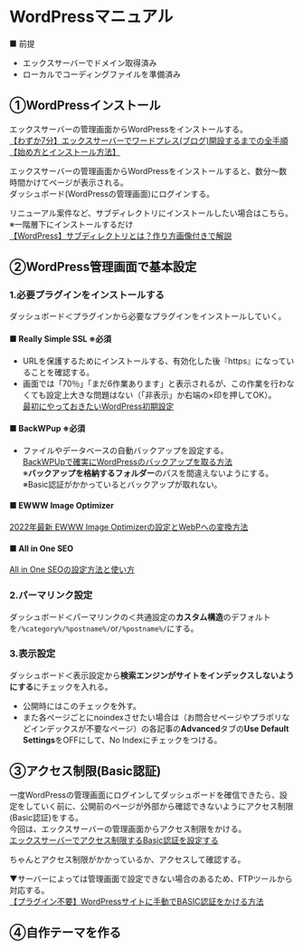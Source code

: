 # WordPressマニュアル
■ 前提
- エックスサーバーでドメイン取得済み
- ローカルでコーディングファイルを準備済み

## ①WordPressインストール
エックスサーバーの管理画面からWordPressをインストールする。  
[【わずか7分】エックスサーバーでワードプレス(ブログ)開設するまでの全手順【始め方とインストール方法】](https://www.youtube.com/watch?v=wZb0fj1EslI)

エックスサーバーの管理画面からWordPressをインストールすると、数分〜数時間かけてページが表示される。  
ダッシュボード(WordPressの管理画面)にログインする。

リニューアル案件など、サブディレクトリにインストールしたい場合はこちら。※一階層下にインストールするだけ  
[【WordPress】サブディレクトリとは？作り方画像付きで解説](https://manabuonline.com/subdirectory-sakusei/#index_id8)


## ②WordPress管理画面で基本設定
### 1.必要プラグインをインストールする
ダッシュボード＜プラグインから必要なプラグインをインストールしていく。
#### ■ Really Simple SSL ※必須
- URLを保護するためにインストールする、有効化した後『https』になっていることを確認する。
- 画面では「70％」「まだ6作業あります」と表示されるが、この作業を行わなくても設定上大きな問題はない（「非表示」か右端の×印を押してOK）。  
[最初にやっておきたいWordPress初期設定](https://rakkoserver.com/knowledge/693/)

#### ■ BackWPup ※必須
- ファイルやデータベースの自動バックアップを設定する。  
[BackWPUpで確実にWordPressのバックアップを取る方法](https://lucy.ne.jp/bazubu/how-to-use-backwpup-3-23804.html)  
※**バックアップを格納するフォルダー**のパスを間違えないようにする。  
※Basic認証がかかっているとバックアップが取れない。

#### ■ EWWW Image Optimizer
[2022年最新 EWWW Image Optimizerの設定とWebPへの変換方法](https://ikuzoblog.com/ewww-webp)

#### ■ All in One SEO
[All in One SEOの設定方法と使い方](https://lucy.ne.jp/bazubu/all-in-one-seo-pack-3-23836.html)

### 2.パーマリンク設定
ダッシュボード＜パーマリンクの＜共通設定の**カスタム構造**のデフォルトを`/%category%/%postname%/`or`/%postname%/`にする。

### 3.表示設定
ダッシュボード＜表示設定から**検索エンジンがサイトをインデックスしないようにする**にチェックを入れる。
- 公開時にはこのチェックを外す。
- また各ページごとにnoindexさせたい場合は（お問合せページやプラポリなどインデックスが不要なページ）の各記事の**Advanced**タブの**Use Default Settings**をOFFにして、No Indexにチェックをつける。

## ③アクセス制限(Basic認証)

一度WordPressの管理画面にログインしてダッシュボードを確信できたら、設定をしていく前に、公開前のページが外部から確認できないようにアクセス制限(Basic認証)をする。  
今回は、エックスサーバーの管理画面からアクセス制限をかける。  
[エックスサーバーでアクセス制限するBasic認証を設定する](https://shu-sait.com/xserver-access-seigen-basic/)

ちゃんとアクセス制限がかかっているか、アクセスして確認する。

▼サーバーによっては管理画面で設定できない場合のあるため、FTPツールから対応する。  
[【プラグイン不要】WordPressサイトに手動でBASIC認証をかける方法](https://tcd-theme.com/2021/09/wordpress-basic-authentication.html)

## ④自作テーマを作る
